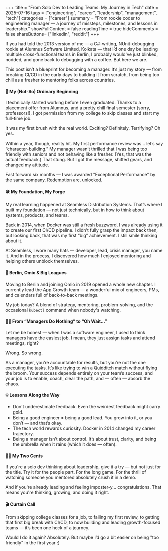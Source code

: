 +++
title = "From Solo Dev to Leading Teams: My Journey in Tech"
date = 2025-07-16
tags = ["engineering", "career", "leadership", "management", "tech"]
categories = ["career"]
summary = "From rookie coder to engineering manager — a journey of missteps, milestones, and lessons in leadership."
showFullContent = false
readingTime = true
hideComments = false
shareButtons= ["linkedin", "reddit"]
+++

If you had told the 2013 version of me — a C#-writing, NUnit-debugging rookie at Alumnus Software Limited, Kolkata — that I’d one day be leading multiple cross-functional teams in Berlin, I probably would've just blinked, nodded, and gone back to debugging with a coffee. But here we are.

This post isn’t a blueprint for becoming a manager. It’s just my story — from breaking CI/CD in the early days to building it from scratch, from being too chill as a fresher to mentoring folks across countries.

#### 🏫 My (Not-So) Ordinary Beginning

I technically started working before I even graduated. Thanks to a placement offer from Alumnus, and a pretty chill final semester (sorry, professors!), I got permission from my college to skip classes and start my full-time job.

It was my first brush with the real world. Exciting? Definitely. Terrifying? Oh yes.

Within a year, though, reality hit. My first performance review was... let’s say “character-building.” My manager wasn’t thrilled that I was being too friendly with seniors and not behaving like a fresher. (Yes, that was the actual feedback.) That stung. But I got the message, shifted gears, and changed my attitude.

Fast forward six months — I was awarded "Exceptional Performance" by the same company. Redemption arc, unlocked.

#### 🛠️ My Foundation, My Forge

My real learning happened at Seamless Distribution Systems. That’s where I built my foundation — not just technically, but in how to think about systems, products, and teams.

Back in 2014, when Docker was still a fresh buzzword, I was already using it to create our first CI/CD pipeline. I didn’t fully grasp the impact back then, but looking back, that was my first “big” achievement. I still smile thinking about it.

At Seamless, I wore many hats — developer, lead, crisis manager, you name it. And in the process, I discovered how much I enjoyed mentoring and helping others unblock themselves.

#### 🛬 Berlin, Omio & Big Leagues

Moving to Berlin and joining Omio in 2019 opened a whole new chapter. I currently lead the App Growth team — a wonderful mix of engineers, PMs, and calendars full of back-to-back meetings.

My job today? A blend of strategy, mentoring, problem-solving, and the occasional `kubectl` command when nobody's watching.

#### 🤦‍♂️ From “Managers Do Nothing” to “Oh Wait…”

Let me be honest — when I was a software engineer, I used to think managers have the easiest job. I mean, they just assign tasks and attend meetings, right?

Wrong. So wrong.

As a manager, you’re accountable for results, but you’re not the one executing the tasks. It’s like trying to win a Quidditch match without flying the broom. Your success depends entirely on your team’s success, and your job is to enable, coach, clear the path, and — often — absorb the chaos.

#### 💡 Lessons Along the Way

- Don't underestimate feedback. Even the weirdest feedback might carry gold.
- Being a good engineer ≠ being a good lead. You grow into it, or you don’t — and that’s okay.
- The tech world rewards curiosity. Docker in 2014 changed my career trajectory.
- Being a manager isn’t about control. It’s about trust, clarity, and being the umbrella when it rains (which it does — often).

#### 👨‍💻 My Two Cents

If you're a solo dev thinking about leadership, give it a try — but not just for the title. Try it for the people part. For the long game. For the thrill of watching someone you mentored absolutely crush it in a demo.

And if you're already leading and feeling imposter-y... congratulations. That means you're thinking, growing, and doing it right.

#### 🎬 Curtain Call

From skipping college classes for a job, to failing my first review, to getting that first big break with CI/CD, to now building and leading growth-focused teams — it’s been one heck of a journey.

Would I do it again? Absolutely. But maybe I’d go a bit easier on being "too friendly" in the first year :)
